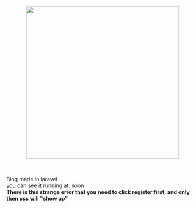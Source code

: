 <p align="center"><a href="https://laravel.com" target="_blank"><img src="https://raw.githubusercontent.com/laravel/art/master/logo-lockup/5%20SVG/2%20CMYK/1%20Full%20Color/laravel-logolockup-cmyk-red.svg" width="400"></a></p>
<br>

Blog made in laravel<br>
you can see it running at: soon
<br>
<b>There is this strange error that you need to click register first, and only then css will "show up"</b><br>
